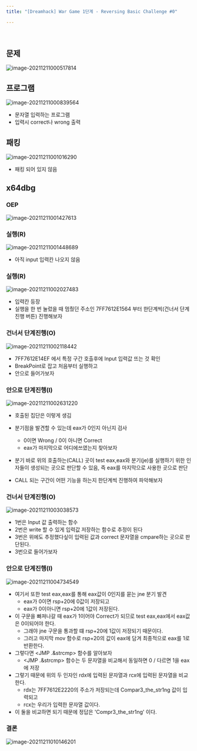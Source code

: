 ```yaml
---
title: "[Dreamhack] War Game 1단계 - Reversing Basic Challenge #0"

---
```


<br>

## 문제

![image-20211211000517814](https://raw.githubusercontent.com/EONION-TH3DB/image_repo/main/img/image-20211211000517814.png)



## 프로그램

![image-20211211000839564](https://raw.githubusercontent.com/EONION-TH3DB/image_repo/main/img/image-20211211000839564.png)

- 문자열 입력하는 프로그램
- 입력시 correct나 wrong 출력



## 패킹

![image-20211211001016290](https://raw.githubusercontent.com/EONION-TH3DB/image_repo/main/img/image-20211211001016290.png)

- 패킹 되어 있지 않음



## x64dbg

### OEP

![image-20211211001427613](https://raw.githubusercontent.com/EONION-TH3DB/image_repo/main/img/image-20211211001427613.png)



### 실행(R)

![image-20211211001448689](https://raw.githubusercontent.com/EONION-TH3DB/image_repo/main/img/image-20211211001448689.png)

- 아직 input 입력칸 나오지 않음



### 실행(R)

![image-20211211002027483](https://raw.githubusercontent.com/EONION-TH3DB/image_repo/main/img/image-20211211002027483.png)

- 입력칸 등장
- 실행을 한 번 눌렀을 때 멈췄던 주소인 7FF7612E1564 부터 한단계씩(건너서 단계진행 버튼) 진행해보자



### 건너서 단계진행(O)

![image-20211211002118442](https://raw.githubusercontent.com/EONION-TH3DB/image_repo/main/img/image-20211211002118442.png)

- 7FF7612E14EF 에서 특정 구간 호출후에 Input 입력값 뜨는 것 확인
- BreakPoint로 잡고 처음부터 실행하고
- 안으로 들어가보자



### 안으로 단계진행(I)

![image-20211211002631220](https://raw.githubusercontent.com/EONION-TH3DB/image_repo/main/img/image-20211211002631220.png)

- 호출된 집단은 이렇게 생김
- 분기점을 발견할 수 있는데 eax가 0인지 아닌지 검사
  - 0이면 Wrong / 0이 아니면 Correct
  - eax가 마지막으로 어디에쓰였는지 찾아보자
- 분기 바로 위의 호출하는(CALL) 곳이 test eax,eax와 분기(je)를 실행하기 위한 인자들이 생성되는 곳으로 판단할 수 있음, 즉 eax를 마지막으로 사용한 곳으로 판단

- CALL 되는 구간이 어떤 기능을 하는지 한단계씩 진행하여 파악해보자



### 건너서 단계진행(O)

![image-20211211003038573](https://raw.githubusercontent.com/EONION-TH3DB/image_repo/main/img/image-20211211003038573.png)

- 1번은 Input 값 출력하는 함수
- 2번은 write 할 수 있게 입력값 저장하는 함수로 추정이 된다
- 3번은 위에도 추정했다싶이 입력된 값과 correct 문자열을 cmpare하는 곳으로 판단된다.
- 3번으로 들어가보자



### 안으로 단계진행(I)

![image-20211211004734549](https://raw.githubusercontent.com/EONION-TH3DB/image_repo/main/img/image-20211211004734549.png)

- 여기서 또한 test eax,eax를 통해 eax값이 0인지를 묻는 jne 분기 발견
  - eax가 0이면 rsp+20에 0값이 저장되고
  - eax가 0이아니면 rsp+20에 1값이 저장된다.
- 이 구문을 빠져나갈 때 eax가 1이어야 Correct가 되므로 test eax,eax에서 eax값은 0이되어야 한다.
  - 그래야 jne 구문을 통과할 떄 rsp+20에 1값이 저장되기 때문이다.
  - 그러고 마지막 mov 함수로 rsp+20의 값이 eax에 담겨 최종적으로 eax를 1로 반환한다.
- 그렇다면 <JMP .&strcmp> 함수를 알아보자
  - <JMP .&strcmp> 함수는 두 문자열을 비교해서 동일하면 0 / 다르면 1을 eax에 저장
- 그렇기 때문에 위의 두 인자인 rdx에 입력된 문자열과 rcx에 입력된 문자열을 비교한다.
  - rdx는 7FF7612E2220의 주소가 저장되는데 Compar3_the_str1ng 값이 입력되고
  - rcx는 우리가 입력한 문자열 값이다.
- 이 둘을 비교하면 되기 때문에 정답은 'Compr3_the_str1ng' 이다.



### 결론

![image-20211211010146201](https://raw.githubusercontent.com/EONION-TH3DB/image_repo/main/img/image-20211211010146201.png)
